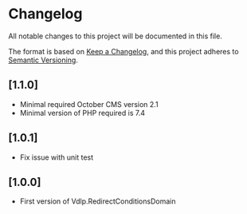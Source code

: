 # Changelog
All notable changes to this project will be documented in this file.

The format is based on [Keep a Changelog](https://keepachangelog.com/en/1.0.0/),
and this project adheres to [Semantic Versioning](https://semver.org/spec/v2.0.0.html).

## [1.1.0]

* Minimal required October CMS version 2.1
* Minimal version of PHP required is 7.4

## [1.0.1]

* Fix issue with unit test

## [1.0.0]

* First version of Vdlp.RedirectConditionsDomain

